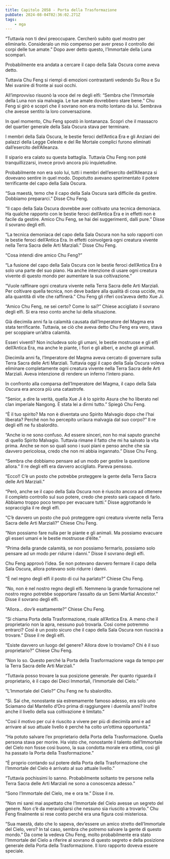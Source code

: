 ```yaml
---
title: Capitolo 2058 - Porta della Trasformazione
pubDate: 2024-08-04T02:36:02.271Z
tags:
    - mga
---
```



“Tuttavia non ti devi preoccupare. Cercherò subito quel mostro per eliminarlo. Consideralo un mio compenso per aver preso il controllo dei corpi delle tue amate.” Dopo aver detto questo, l’Immortale della Luna scomparì.

Probabilmente era andata a cercare il capo della Sala Oscura come aveva detto.

Tuttavia Chu Feng si riempì di emozioni contrastanti vedendo Su Rou e Su Mei svanire di fronte ai suoi occhi.

All’improvviso risuonò la voce del re degli elfi: “Sembra che l’Immortale della Luna non sia malvagia. Le tue amate dovrebbero stare bene.” Chu Feng si girò e scoprì che il sovrano non era molto lontano da lui. Sembrava che avesse sentito la loro conversazione.

In quel momento, Chu Feng spostò in lontananza. Scoprì che il massacro del quartier generale della Sala Oscura stava per terminare.

I membri della Sala Oscura, le bestie feroci dell’Antica Era e gli Anziani dei palazzi della Legge Celeste e del Re Mortale complici furono eliminati dall’esercito dell’Alleanza.

Il sipario era calato su questa battaglia. Tuttavia Chu Feng non poté tranquillizzarsi, invece provò ancora più inquietudine.

Probabilmente non era solo lui, tutti i membri dell’esercito dell’Alleanza si dovevano sentire in quel modo. Dopotutto avevano sperimentato il potere terrificante del capo della Sala Oscura.

“Sua maestà, temo che il capo della Sala Oscura sarà difficile da gestire. Dobbiamo prepararci.” Disse Chu Feng.

“Il capo della Sala Oscura dovrebbe aver coltivato una tecnica demoniaca. Ha qualche rapporto con le bestie feroci dell’Antica Era e in effetti non è facile da gestire. Amico Chu Feng, se hai dei suggerimenti, dalli pure.” Disse il sovrano degli elfi.

“La tecnica demoniaca del capo della Sala Oscura non ha solo rapporti con le bestie feroci dell’Antica Era. In effetti coinvolgerà ogni creatura vivente nella Terra Sacra delle Arti Marziali.” Disse Chu Feng.

“Cosa intendi dire amico Chu Feng?”

“La fusione del capo della Sala Oscura con le bestie feroci dell’Antica Era è solo una parte del suo piano. Ha anche intenzione di usare ogni creatura vivente di questo mondo per aumentare la sua coltivazione.”

“Vuole raffinare ogni creatura vivente nella Terra Sacra delle Arti Marziali. Per coltivare quella tecnica, non deve badare alla qualità di cosa uccide, ma alla quantità di vite che raffinerà.” Chu Feng gli riferì cos’aveva detto Xue Ji.

“Amico Chu Feng, ne sei certo? Come lo sai?” Chiese accigliato il sovrano degli elfi. Si era reso conto anche lui della situazione.

Già diecimila anni fa la calamità causata dall’Imperatore del Magma era stata terrificante. Tuttavia, se ciò che aveva detto Chu Feng era vero, stava per scoppiare un’altra calamità.

Esseri viventi? Non includeva solo gli umani, le bestie mostruose e gli elfi dell’Antica Era, ma anche le piante, i fiori e gli alberi, e anche gli animali.

Diecimila anni fa, l’Imperatore del Magma aveva cercato di governare sulla Terra Sacra delle Arti Marziali. Tuttavia oggi il capo della Sala Oscura voleva eliminare completamente ogni creatura vivente nella Terra Sacra delle Arti Marziali. Aveva intenzione di rendere un inferno l’intero piano.

In confronto alla comparsa dell’Imperatore del Magma, il capo della Sala Oscura era ancora più una catastrofe.

“Senior, a dire la verità, quella Xue Ji è lo spirito Asura che ho liberato nel clan imperiale Nangong. È stata lei a dirmi tutto.” Spiegò Chu Feng.

“È il tuo spirito? Ma non è diventata uno Spirito Malvagio dopo che l’hai liberata? Perché non ho percepito un’aura malvagia dal suo corpo?” Il re degli elfi ne fu sbalordito.

“Anche io ne sono confuso. Ad essere sinceri, non ho mai saputo granché di quello Spirito Malvagio. Tuttavia rimane il fatto che mi ha salvato la vita prima. Anche se non so quali sono i suoi piani e penso anche che sia davvero pericolosa, credo che non mi abbia ingannato.” Disse Chu Feng.

“Sembra che dobbiamo pensare ad un modo per gestire la questione allora.” Il re degli elfi era davvero accigliato. Pareva pensoso.

“Ecco!! C’è un posto che potrebbe proteggere la gente della Terra Sacra delle Arti Marziali.”

“Però, anche se il capo della Sala Oscura non è riuscito ancora ad ottenere il completo controllo sul suo potere, credo che presto sarà capace di farlo. Abbiamo troppo poco tempo per evacuare tutti.” Disse aggrottando le sopracciglia il re degli elfi.

“C’è davvero un posto che può proteggere ogni creatura vivente nella Terra Sacra delle Arti Marziali?” Chiese Chu Feng.

“Non possiamo fare nulla per le piante e gli animali. Ma possiamo evacuare gli esseri umani e le bestie mostruose d’élite.”

“Prima della grande calamità, se non possiamo fermarlo, possiamo solo pensare ad un modo per ridurre i danni.” Disse il sovrano degli elfi.

Chu Feng approvò l’idea. Se non potevano davvero fermare il capo della Sala Oscura, allora potevano solo ridurre i danni.

“È nel regno degli elfi il posto di cui ha parlato?” Chiese Chu Feng.

“No, non è nel nostro regno degli elfi. Nemmeno la grande formazione nel nostro regno potrebbe sopportare l’assalto da un Semi Martial Ancestor.” Disse il sovrano degli elfi.

“Allora… dov’è esattamente?” Chiese Chu Feng.

“Si chiama Porta della Trasformazione, risale all’Antica Era. A meno che il proprietario non la apra, nessuno può trovarla. Così come potremmo entrarci? Così è un posto sicuro che il capo della Sala Oscura non riuscirà a trovare.” Disse il re degli elfi.

“Esiste davvero un luogo del genere? Allora dove lo troviamo? Chi è il suo proprietario?” Chiese Chu Feng.

“Non lo so. Questo perché la Porta della Trasformazione vaga da tempo per la Terra Sacra delle Arti Marziali.”

“Tuttavia posso trovare la sua posizione generale. Per quanto riguarda il proprietario, è il capo dei Dieci Immortali, l’Immortale del Cielo.”

“L’Immortale del Cielo?” Chu Feng ne fu sbalordito.

“Sì. Sai che, nonostante sia estremamente famoso adesso, era solo uno Sciamano dal Mantello d’Oro prima di raggiungere i duemila anni? Inoltre anche il livello della sua coltivazione è limitato.”

“Così il motivo per cui è riuscito a vivere per più di diecimila anni e ad arrivare al suo attuale livello è perché ha colto un’ottima opportunità.”

“Ha potuto salvare l’ex proprietario della Porta della Trasformazione. Quella persona stava per morire. Ha visto che, nonostante il talento dell’Immortale del Cielo non fosse così buono, la sua condotta morale era ottima, così gli ha passato la Porta della Trasformazione.”

“È proprio contando sul potere della Porta della Trasformazione che l’Immortale del Cielo è arrivato al suo attuale livello.”

“Tuttavia pochissimi lo sanno. Probabilmente soltanto tre persone nella Terra Sacra delle Arti Marziali ne sono a conoscenza adesso.”

“Sono l’Immortale del Cielo, me e ora te.” Disse il re.

“Non mi sarei mai aspettato che l’Immortale del Cielo avesse un segreto del genere. Non c’è da meravigliarsi che nessuno sia riuscito a trovarlo.” Chu Feng finalmente si rese conto perché era una figura così misteriosa.

“Sua maestà, dato che lo sapeva, dev’essere un amico stretto dell’Immortale del Cielo, vero? In tal caso, sembra che potremo salvare la gente di questo mondo.” Da come la vedeva Chu Feng, molto probabilmente era stato l’Immortale del Cielo a riferire al sovrano di questo segreto e della posizione generale della Porta della Trasformazione. Il loro rapporto doveva essere speciale.




